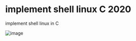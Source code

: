 # implement shell linux C 2020
implement shell linux in C

![image](https://user-images.githubusercontent.com/48412341/126074190-8104c571-8711-447d-ad09-959da15833b0.png)
